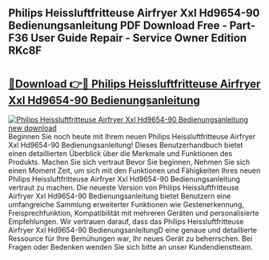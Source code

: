 ## Philips Heissluftfritteuse Airfryer Xxl Hd9654-90 Bedienungsanleitung PDF Download Free - Part-F36 User Guide Repair - Service Owner Edition RKc8F

# <h2><a href="http://df1rkgr.blite.top/?on=Philips+Heissluftfritteuse+Airfryer+Xxl+Hd9654-90+Bedienungsanleitung">🔗Download 👉🔴 Philips Heissluftfritteuse Airfryer Xxl Hd9654-90 Bedienungsanleitung</a></h2>

[![Philips Heissluftfritteuse Airfryer Xxl Hd9654-90 Bedienungsanleitung new download](https://i.imgur.com/lujVjoI.png)](http://df1rkgr.blite.top/?on=Philips+Heissluftfritteuse+Airfryer+Xxl+Hd9654-90+Bedienungsanleitung)
Beginnen Sie noch heute mit Ihrem neuen Philips Heissluftfritteuse Airfryer Xxl Hd9654-90 Bedienungsanleitung! Dieses Benutzerhandbuch bietet einen detaillierten Überblick über die Merkmale und Funktionen des Produkts. Machen Sie sich vertraut Bevor Sie beginnen, Nehmen Sie sich einen Moment Zeit, um sich mit den Funktionen und Fähigkeiten Ihres neuen Philips Heissluftfritteuse Airfryer Xxl Hd9654-90 Bedienungsanleitung vertraut zu machen. Die neueste Version von Philips Heissluftfritteuse Airfryer Xxl Hd9654-90 Bedienungsanleitung bietet Benutzern eine umfangreiche Sammlung erweiterter Funktionen wie Gestenerkennung, Freisprechfunktion, Kompatibilität mit mehreren Geräten und personalisierte Empfehlungen. Wir vertrauen darauf, dass das Philips Heissluftfritteuse Airfryer Xxl Hd9654-90 BedienungsanleitungD eine genaue und detaillierte Ressource für Ihre Bemühungen war, Ihr neues Gerät zu beherrschen. Bei Fragen oder Bedenken wenden Sie sich bitte an unser Kundendienstteam.
